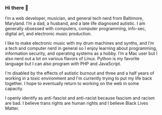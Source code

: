 ### Hi there 👋

I’m a web developer, musician, and general tech nerd from Baltimore, Maryland. I’m a dad, a husband, and a late life diagnosed autistic. I am generally obsessed with computers, computer programming, info-sec, digital art, and electronic music production.

I like to make electronic music with my drum machines and synths, and I’m a tech and computer nerd in general so I enjoy learning about programming, information security, and operating systems as a hobby. I’m a Mac user but I also nerd out a lot on various flavors of Linux. Python is my favorite language but I can also program with PHP and JavaScript.

I'm disabled by the effects of autistic burnout and three and a half years of working in a toxic environment and I'm currently trying to put my life back together. I hope to eventually return to working on the web in some capacity.

I openly identify as anti-fascist and anti-racist because fascism and racism are bad. I believe trans rights are human rights and I believe Black Lives Matter.
